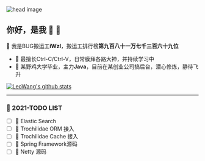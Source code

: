 ![head image](https://img.hellobyebye.com/d9bc2cdf4f9d5d7e9f7f6a007f021296.jpg)
## 你好，是我 👋 🤝

🌽 我是BUG搬运工**iWzl**，搬运工排行榜**第九百八十一万七千三百六十九位**
* 🍈 最擅长Ctrl-C/Ctrl-V，日常膜拜各路大神，并持续学习中
* 🍇 某野鸡大学毕业，主力**Java**，目前在某创业公司搞后台，潜心修炼，静待飞升

[![LeoWang's github stats](https://github-readme-stats.vercel.app/api?username=iWzl&show_icons=true&theme=react&count_private=true)](https//:www.upuphub.com)

---

### 🥕 2021-TODO LIST 

- [ ] 🍋 Elastic Search
- [ ] 🍌 Trochilidae ORM 接入
- [ ] 🥔 Trochilidae Cache 接入
- [ ] 🍑 Spring Framework源码
- [ ] 🥝 Netty 源码

